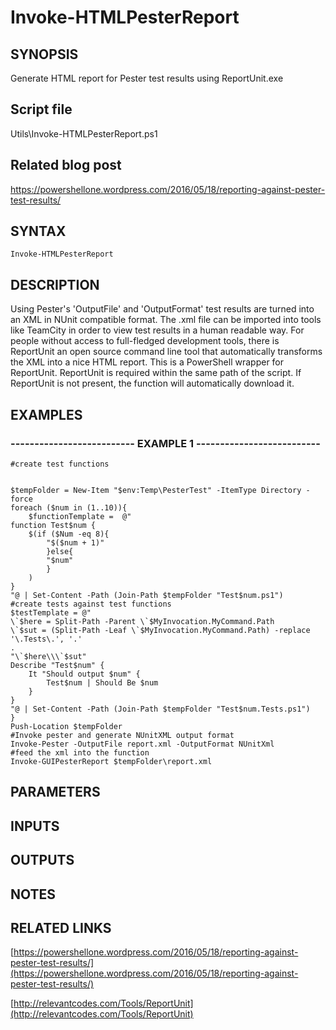 # Invoke-HTMLPesterReport

## SYNOPSIS
Generate HTML report for Pester test results using ReportUnit.exe

## Script file
Utils\Invoke-HTMLPesterReport.ps1

## Related blog post
https://powershellone.wordpress.com/2016/05/18/reporting-against-pester-test-results/

## SYNTAX

```
Invoke-HTMLPesterReport
```

## DESCRIPTION
Using Pester's 'OutputFile' and 'OutputFormat' test results are turned into an XML in NUnit compatible format. 
The .xml file can be imported into tools like TeamCity in order to view test results in a human readable way. 
For people without access to full-fledged development tools, there is ReportUnit an open source command line tool
that automatically transforms the XML into a nice HTML report.
This is a PowerShell wrapper for ReportUnit. 
ReportUnit is required within the same path of the script.
If ReportUnit is not present, the function will automatically download it.

## EXAMPLES

### -------------------------- EXAMPLE 1 --------------------------
```
#create test functions


$tempFolder = New-Item "$env:Temp\PesterTest" -ItemType Directory -force
foreach ($num in (1..10)){
    $functionTemplate =  @"
function Test$num {
    $(if ($Num -eq 8){
        "$($num + 1)"
        }else{
        "$num"
        }
    )
}
"@ | Set-Content -Path (Join-Path $tempFolder "Test$num.ps1")
#create tests against test functions
$testTemplate = @"
\`$here = Split-Path -Parent \`$MyInvocation.MyCommand.Path
\`$sut = (Split-Path -Leaf \`$MyInvocation.MyCommand.Path) -replace '\.Tests\.', '.'
.
"\`$here\\\`$sut"
Describe "Test$num" {
    It "Should output $num" {
        Test$num | Should Be $num
    }
}
"@ | Set-Content -Path (Join-Path $tempFolder "Test$num.Tests.ps1")
}
Push-Location $tempFolder
#Invoke pester and generate NUnitXML output format
Invoke-Pester -OutputFile report.xml -OutputFormat NUnitXml
#feed the xml into the function
Invoke-GUIPesterReport $tempFolder\report.xml
```
## PARAMETERS

## INPUTS

## OUTPUTS

## NOTES

## RELATED LINKS

[https://powershellone.wordpress.com/2016/05/18/reporting-against-pester-test-results/](https://powershellone.wordpress.com/2016/05/18/reporting-against-pester-test-results/)

[http://relevantcodes.com/Tools/ReportUnit](http://relevantcodes.com/Tools/ReportUnit)


